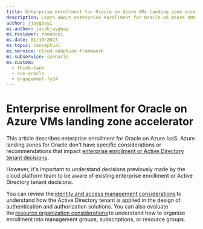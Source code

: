 ```yaml
---
title: Enterprise enrollment for Oracle on Azure VMs landing zone accelerator
description: Learn about enterprise enrollment for Oracle on Azure VMs landing zone accelerator. 
author: jjaygbay1
ms.author: jacobjaygbay
ms.reviewer: ramakoni
ms.date: 01/10/2023
ms.topic: conceptual
ms.service: cloud-adoption-framework
ms.subservice: scenario
ms.custom: 
  - think-tank
  - e2e-oracle
  - engagement-fy24
---
```


# Enterprise enrollment for Oracle on Azure VMs landing zone accelerator

This article describes enterprise enrollment for Oracle on Azure IaaS. Azure landing zones for Oracle don't have specific considerations or recommendations that impact [enterprise enrollment or Active Directory tenant decisions](https://learn.microsoft.com/azure/cloud-adoption-framework/ready/landing-zone/design-area/azure-billing-ad-tenant).

However, it's  important to understand decisions previously made by the cloud platform team to be aware of existing enterprise enrollment or Active Directory tenant decisions.

You can review the [identity and access management considerations](https://learn.microsoft.com/azure/cloud-adoption-framework/scenarios/sap/eslz-identity-and-access-management) to understand how the Active Directory tenant is applied in the design of authentication and authorization solutions. You can also evaluate the [resource organization considerations](https://learn.microsoft.com/azure/cloud-adoption-framework/scenarios/sap/eslz-resource-organization) to understand how to organize enrollment into management groups, subscriptions, or resource groups.
